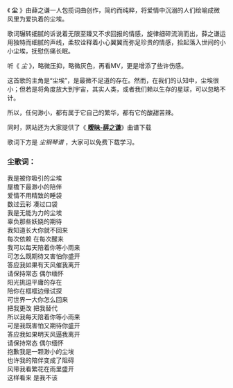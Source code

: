 

《 **尘** 》由薛之谦一人包揽词曲创作，简约而纯粹，将爱情中沉溺的人们绘喻成微风里为爱执着的尘埃。

歌词辗转细腻的诉说着无限至臻又不求回报的情感，旋律细碎流淌而出，薛之谦运用独特而细腻的声线，柔软诠释着小心翼翼而弥足珍贵的情感，拾起落入世间的小小尘埃，抚慰伤痛长眠。

听《 _尘_ 》，略微压抑，略微灰色，再看MV，更是增添了些许伤感。

这首歌的主角是“尘埃”，是最微不足道的存在。然而，在我们的认知中，尘埃很小；但若是将角度放大到宇宙，其实人类，或者我们赖以生存的星球，可以忽略不计。

所以，任何渺小，都有属于它自己的繁华，都有它的酸甜苦辣。

同时，网站还为大家提供了《[ **暧昧-薛之谦**](Music-7686.html "暧昧-薛之谦")》曲谱下载

歌词下方是 _尘钢琴谱_ ，大家可以免费下载学习。

### 尘歌词：

我是被你吸引的尘埃  
屋檐下最渺小的陪伴  
爱情不用精致的睡袋  
数过云彩 凑过口袋  
我是无能为力的尘埃  
辜负那些妖娆的期待  
我知道长大你就不回来  
每次依赖 在每次醒来  
我可以每天陪着你等小雨来  
可怎么既期待又害怕你盛开  
答应我如果有天风催我离开  
请保持常态 偶尔缅怀  
阳光挑逗平庸的存在  
陪你在框框边缘试探  
可世界一大你怎么回来  
把我更改 把我替代  
所以我每天陪着你等小雨来  
可是我既害怕又期待你盛开  
答应我如果明天风逼我离开  
请保持常态 偶尔缅怀  
抱歉我是一颗渺小的尘埃  
也许我的陪伴变成了阻碍  
风带我看繁花在雨里盛开  
这样看来 是我不该

